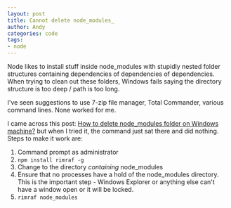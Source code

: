 ```yaml
---
layout: post
title: Cannot delete node_modules_
author: Andy
categories: code
tags:
- node
---
```


Node likes to install stuff inside node_modules with stupidly nested folder structures containing dependencies of dependencies of dependencies. When trying to clean out these folders, Windows fails saying the directory structure is too deep / path is too long.

I've seen suggestions to use 7-zip file manager, Total Commander, various command lines. None worked for me.

I came across this post: [How to delete node_modules folder on Windows machine?](http://www.nikola-breznjak.com/blog/javascript/nodejs/how-to-delete-node_modules-folder-on-windows-machine/) but when I tried it, the command just sat there and did nothing. Steps to make it work are:

1. Command prompt as administrator
2. ```npm install rimraf -g```
3. Change to the directory *containing* node_modules
4. Ensure that no processes have a hold of the node_modules directory. This is the important step - Windows Explorer or anything else can't have a window open or it will be locked.
5. ```rimraf node_modules```



